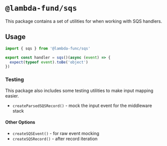 # `@lambda-fund/sqs`

This package contains a set of utilities for when working with SQS handlers.

## Usage

```typescript
import { sqs } from '@lambda-func/sqs'

export const handler = sqs()(async (event) => {
  expect(typeof event).toBe('object')
})
```

### Testing

This package also includes some testing utilities to make input mapping easier.

- `createParsedSQSRecord()` - mock the input event for the middleware stack

#### Other Options

- `createSQSEvent()` - for raw event mocking
- `createSQSRecord()` - after record iteration

